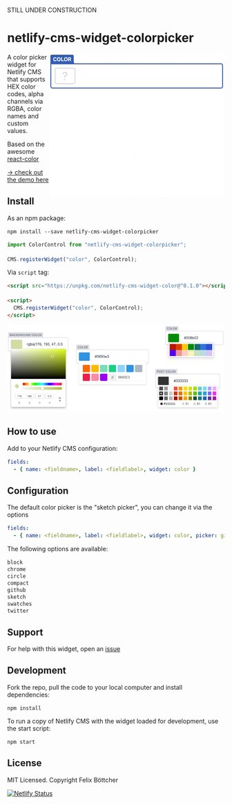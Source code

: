 STILL UNDER CONSTRUCTION

# netlify-cms-widget-colorpicker

<img align="right" src="/docs/netlify-cms-widget-colorpicker.gif">

A color picker widget for Netlify CMS that supports HEX color codes, alpha channels via RGBA, color names and custom values.

Based on the awesome [react-color](https://casesandberg.github.io/react-color/)

[-> check out the demo here](https://colorpicker-widget.netlify.app/demo)

## Install

As an npm package:

```shell
npm install --save netlify-cms-widget-colorpicker
```

```js
import ColorControl from "netlify-cms-widget-colorpicker";

CMS.registerWidget("color", ColorControl);
```

Via `script` tag:

```html
<script src="https://unpkg.com/netlify-cms-widget-color@^0.1.0"></script>

<script>
  CMS.registerWidget("color", ColorControl);
</script>
```

<img src="/docs/netlify-cms-widget-colorpicker-examples.jpg">

## How to use

Add to your Netlify CMS configuration:

```yaml
fields:
  - { name: <fieldname>, label: <fieldlabel>, widget: color }
```

## Configuration

The default color picker is the "sketch picker", you can change it via the options

```yaml
fields:
  - { name: <fieldname>, label: <fieldlabel>, widget: color, picker: github }
```

The following options are available:

```
block
chrome
circle
compact
github
sketch
swatches
twitter
```

##

## Support

For help with this widget, open an [issue](https://github.com/felixboet/netlify-cms-widget-colorpicker)

## Development

Fork the repo, pull the code to your local computer and install dependencies:

```shell
npm install
```

To run a copy of Netlify CMS with the widget loaded for development, use the start script:

```shell
npm start
```

## License

MIT Licensed. Copyright Felix Böttcher

[![Netlify Status](https://api.netlify.com/api/v1/badges/973b0d6d-bb04-412c-b3b1-997fddf42b88/deploy-status)](https://app.netlify.com/sites/colorpicker-widget/deploys)
